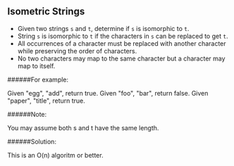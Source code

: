 ## Isometric Strings

- Given two strings `s` and `t`, determine if `s` is isomorphic to `t`.
- String `s` is isomorphic to `t` if the characters in `s` can be replaced to get `t`.
- All occurrences of a character must be replaced with another character while preserving the order of characters.
- No two characters may map to the same character but a character may map to itself.

######For example:

Given "egg", "add", return true.
Given "foo", "bar", return false.
Given "paper", "title", return true.

######Note:

You may assume both s and t have the same length.

######Solution:

This is an O(n) algoritm or better.

